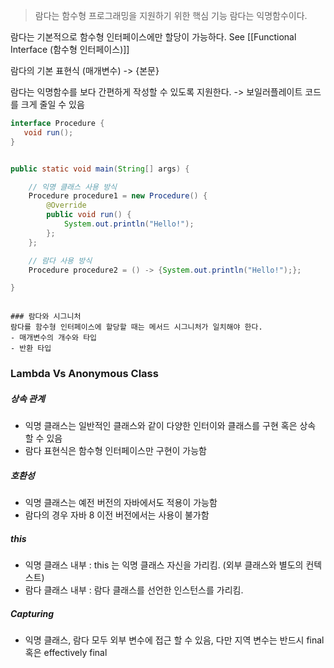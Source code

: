 > 람다는 함수형 프로그래밍을 지원하기 위한 핵심 기능 
> 람다는 익명함수이다.

람다는 기본적으로 함수형 인터페이스에만 할당이 가능하다. 
See [[Functional Interface (함수형 인터페이스)]]

람다의 기본 표현식
(매개변수) -> {본문}

람다는 익명함수를 보다 간편하게 작성할 수 있도록 지원한다.
-> 보일러플레이트 코드를 크게 줄일 수 있음
```java
interface Procedure {
   void run();
}


public static void main(String[] args) {

	// 익명 클래스 사용 방식
	Procedure procedure1 = new Procedure() {
		@Override
		public void run() {
			System.out.println("Hello!");
		};
	};

	// 람다 사용 방식
	Procedure procedure2 = () -> {System.out.println("Hello!");};

}
```



```

### 람다와 시그니처
람다를 함수형 인터페이스에 할당할 때는 메서드 시그니처가 일치해야 한다. 
- 매개변수의 개수와 타입
- 반환 타입

```

### Lambda Vs Anonymous Class

##### 상속 관계
- 익명 클래스는 일반적인 클래스와 같이 다양한 인터이와 클래스를 구현 혹은 상속 할 수 있음
- 람다 표현식은 함수형 인터페이스만 구현이 가능함
##### 호환성
- 익명 클래스는 예전 버전의 자바에서도 적용이 가능함
- 람다의 경우 자바 8 이전 버전에서는 사용이 불가함
##### this
- 익명 클래스 내부 : this 는 익명 클래스 자신을 가리킴. (외부 클래스와 별도의 컨텍스트)
- 람다 클래스 내부 : 람다 클래스를 선언한 인스턴스를 가리킴.
##### Capturing
- 익명 클래스, 람다 모두 외부 변수에 접근 할 수 있음, 다만 지역 변수는 반드시 final 혹은 effectively final

